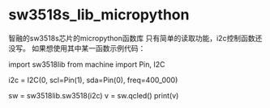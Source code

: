 # sw3518s_lib_micropython
智融的sw3518s芯片的micropython函数库
只有简单的读取功能，i2c控制函数还没写。
如果想使用其中某一函数示例代码：


import sw3518lib
from machine import Pin, I2C

i2c = I2C(0, scl=Pin(1), sda=Pin(0), freq=400_000)


sw = sw3518lib.sw3518(i2c)
v = sw.qcled()
print(v)
